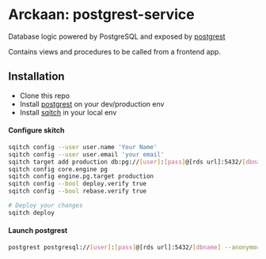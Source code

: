 # Arckaan: postgrest-service

Database logic powered by PostgreSQL and exposed by [postgrest](https://github.com/begriffs/postgrest)

Contains views and procedures to be called from a frontend app.

## Installation

- Clone this repo
- Install [postgrest](https://github.com/begriffs/postgrest) on your dev/production env
- Install [sqitch](https://github.com/theory/sqitch) in your local env

#### Configure skitch

```bash
sqitch config --user user.name 'Your Name'
sqitch config --user user.email 'your email'
sqitch target add production db:pg://[user]:[pass]@[rds url]:5432/[dbname]
sqitch config core.engine pg
sqitch config engine.pg.target production
sqitch config --bool deploy.verify true
sqitch config --bool rebase.verify true

# Deploy your changes
sqitch deploy
```

#### Launch postgrest

```bash
postgrest postgresql://[user]:[pass]@[rds url]:5432/[dbname] --anonymous default_role --jwt-secret secret
```
